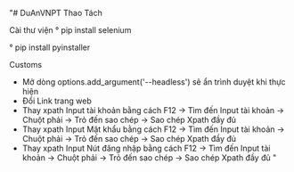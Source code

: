 "# DuAnVNPT
Thao Tách

Cài thư viện 
  °  pip install selenium
  
  °  pip install pyinstaller
  
Customs
- Mở dòng options.add_argument('--headless') sẽ ẩn trình duyệt khi thực hiện
- Đổi Link trang web
- Thay xpath Input tài khoản bằng cách F12 -> Tìm đến Input tài khoản -> Chuột phải -> Trỏ đến sao chép -> Sao chép Xpath đầy đủ 
- Thay xpath Input Mật khẩu bằng cách F12 -> Tìm đến Input tài khoản -> Chuột phải -> Trỏ đến sao chép -> Sao chép Xpath đầy đủ 
- Thay xpath Input Nút đăng nhập bằng cách F12 -> Tìm đến Input tài khoản -> Chuột phải -> Trỏ đến sao chép -> Sao chép Xpath đầy đủ 
" 
